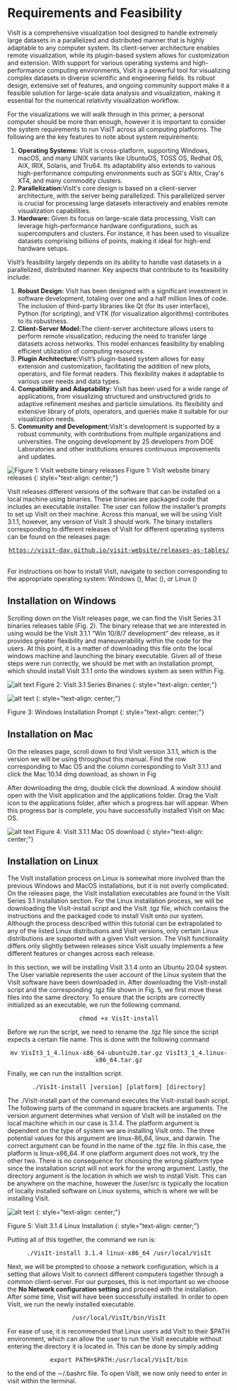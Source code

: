 # Requirements and Feasibility
<style>
    .link {
        text-align: center;
        font-size: 16px;
    }
    .textstuff {
        font-size: 17px;
    }
</style>

VisIt is a comprehensive visualization tool designed to handle extremely large datasets in a parallelized and distributed manner that is highly adaptable to any computer system. Its client-server architecture enables remote visualization, while its plugin-based system allows for customization and extension. With support for various operating systems and high-performance computing environments, VisIt is a powerful tool for visualizing complex datasets in diverse scientific and engineering fields. Its robust design, extensive set of features, and ongoing community support make it a feasible solution for large-scale data analysis and visualization, making it essential for the numerical relativity visualization workflow. 

For the visualizations we will walk through in this primer, a personal computer should be more than enough, however it is important to consider the system requirements to run VisIT across all computing platforms. The following are the key features to note about system requirements:

<ol>
    <li><strong>Operating Systems:</strong> VisIt is cross-platform, supporting Windows, macOS, and many UNIX variants like UbuntuOS, TOSS OS, Redhat OS, AIX, IRIX, Solaris, and Tru64. Its adaptability also extends to various high-performance computing environments such as SGI's Altix, Cray's XT4, and many commodity clusters.</li>
    <li><b>Parallelization:</b>VisIt's core design is based on a client-server architecture, with the server being parallelized. This parallelized server is crucial for processing large datasets interactively and enables remote visualization capabilities. </li>
    <li><b>Hardware:</b> Given its focus on large-scale data processing, VisIt can leverage high-performance hardware configurations, such as supercomputers and clusters. For instance, it has been used to visualize datasets comprising billions of points, making it ideal for high-end hardware setups.  </li>
</ol>

VisIt’s feasibility largely depends on its ability to handle vast datasets in a parallelized, distributed
manner. Key aspects that contribute to its feasibility include:

<ol>
    <li><strong>Robust Design:</strong> VisIt has been designed with a significant investment in software development, totaling over one and a half million lines of code. The inclusion of third-party libraries like Qt (for its user interface), Python (for scripting), and VTK (for visualization algorithms) contributes to its robustness.
    <li><strong>Client-Server Model:</strong>The client-server architecture allows users to perform remote visualization, reducing the need to transfer large datasets across networks. This model enhances feasibility by enabling efficient utilization of computing resources. 
    <li><strong>Plugin Architecture:</strong>VisIt’s plugin-based system allows for easy extension and customization, facilitating the addition of new plots, operators, and file format readers. This flexibility makes it adaptable to various user needs and data types. 
    <li><strong>Compatibility and Adaptability:</strong> VisIt has been used for a wide range of applications, from visualizing structured and unstructured grids to adaptive refinement meshes and particle simulations. Its flexibility and extensive library of plots, operators, and queries make it suitable for our visualization needs.    
    <li><strong>Community and Development:</strong>VisIt's development is supported by a robust community, with contributions from multiple organizations and universities. The ongoing development by 25 developers from DOE Laboratories and other institutions ensures continuous improvements and updates. 
</ol>

![Figure 1: VisIt website binary releases](img/figures/visitwindowsdownloadp1.png)
Figure 1: VisIt website binary releases
{: style="text-align: center;"}


VisIt releases different versions of the software that can be installed on a local machine using
binaries. These binaries are packaged code that includes an executable installer. The user can follow
the installer’s prompts to set up VisIt on their machine. Across this manual, we will be using VisIt
3.1.1, however, any version of VisIt 3 should work. The binary installers corresponding to different
releases of VisIt for different operating systems can be found on the releases page:


<div class="link">
<a href="https://visit-dav.github.io/visit-website/releases-as-tables/"><code>https://visit-dav.github.io/visit-website/releases-as-tables/</code></a>
</div>
<br>

For instructions on how to install VisIt, navigate to section corresponding to the appropriate
operating system: Windows (), Mac (), or Linux ()


## Installation on Windows

Scrolling down on the VisIt releases page, we can find the VisIt Series 3.1 binaries releases table (Fig.
2). The binary release that we are interested in using would be the VisIt 3.1.1 “Win 10/8/7
development” dev release, as it provides greater flexibility and maneuverability within the code
for the users. At this point, it is a matter of downloading this file onto the local windows machine
and launching the binary executable. Given all of these steps were run correctly, we should be met
with an installation prompt, which should install VisIt 3.1.1 onto the windows system as seen within
Fig.

![alt text](img/figures/visitwindowsdownloadp2.png)
Figure 2: VisIt 3.1 Series Binaries
{: style="text-align: center;"}


![alt text](img/figures/windowsvisitinstallationimage2.png)
{: style="text-align: center;"}

Figure 3: Windows Installation Prompt
{: style="text-align: center;"}

## Installation on Mac

On the releases page, scroll down to find VisIt version 3.1.1, which is the version we will be using
throughout this manual. Find the row corresponding to Mac OS and the column corresponding to
VisIt 3.1.1 and click the Mac 10.14 dmg download, as shown in Fig




After downloading the dmg, double click the download. A window should open with the VisIt
application and the applications folder. Drag the VisIt icon to the applications folder, after which a
progress bar will appear. When this progress bar is complete, you have successfully installed VisIt
on Mac OS.

![alt text](img/figures/visitmacdownload.png)
Figure 4: VisIt 3.1.1 Mac OS download
{: style="text-align: center;"}

## Installation on Linux

The VisIt installation process on Linux is somewhat more involved than the previous Windows and
MacOS installations, but it is not overly complicated. On the releases page, the VisIt installation
executables are found in the VisIt Series 3.1 Installation section. For the Linux installation
process, we will be downloading the VisIt-install script and the VisIt .tgz file, which contains
the instructions and the packaged code to install VisIt onto our system.
Although the process described within this tutorial can be extrapolated to any of the listed Linux
distributions and VisIt versions, only certain Linux distributions are supported with a given VisIt
version. The VisIt functionality differs only slightly between releases since VisIt usually implements
a few different features or changes across each release.

In this section, we will be installing VisIt 3.1.4 onto an Ubuntu 20.04 system. The User variable represents the user account of the Linux system that the VisIt software have been downloaded in.
After downloading the VisIt-install script and the corresponding .tgz file shown in Fig. 5, we
first move these files into the same directory. To ensure that the scripts are correctly initialized as
an executable, we run the following command.



<div class="link">
<code>chmod +x VisIt-install</code>
</div>

Before we run the script, we need to rename the .tgz file since the script expects a certain file
name. This is done with the following command

<div class="link">
<code>mv VisIt3_1_4.linux-x86_64-ubuntu20.tar.gz VisIt3_1_4.linux-x86_64.tar.gz</code>
</div>

Finally, we can run the installtion script.

<div class="link">
<code>./VisIt-install [version] [platform] [directory]</code>
</div>

The ./VisIt-install part of the command executes the VisIt-install bash script. The
following parts of the command in square brackets are arguments. The version argument determines
what version of VisIt will be installed on the local machine which in our case is 3.1.4. The platform
argument is dependent on the type of system we are installing VisIt onto. The three potential values
for this argument are linux-86_64, linux, and darwin. The correct argument can be found in the
name of the .tgz file. In this case, the platform is linux-x86_64. If one platform argument does
not work, try the other two. There is no consequence for choosing the wrong platform type since
the installation script will not work for the wrong argument. Lastly, the directory argument is
the location in which we wish to install VisIt. This can be anywhere on the machine, however the
/user/src is typically the location of locally installed software on Linux systems, which is where
we will be installing VisIt.

![alt text](img/figures/visitlinuxinstallation.png)
{: style="text-align: center;"}

Figure 5: VisIt 3.1.4 Linux Installation
{: style="text-align: center;"}



Putting all of this together, the command we run is:

<div class="link">
<code>./VisIt-install 3.1.4 linux-x86_64 /usr/local/VisIt</code>
</div>

Next, we will be prompted to choose a network configuration, which is a setting that allows
VisIt to connect different computers together through a common client-server. For our purposes,
this is not important so we choose the **No Network configuration setting** and proceed with the
installation. After some time, Visit will have been successfully installed. In order to open VisIt, we
run the newly installed executable.

<div class="link">
<code>/usr/local/VisIt/bin/VisIt</code>
</div>


For ease of use, it is recommended that Linux users add VisIt to their $PATH environment, which
can allow the user to run the VisIt executable without entering the directory it is located in. This
can be done by simply adding

<div class="link">
<code>export PATH=$PATH:/usr/local/VisIt/bin</code>
</div>

to the end of the ∼/.bashrc file. To open VisIt, we now only need to enter in visit within the
terminal.

